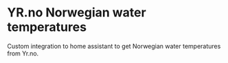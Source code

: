 # YR.no Norwegian water temperatures
Custom integration to home assistant to get Norwegian water temperatures from Yr.no.
